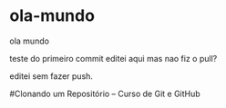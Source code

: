 # ola-mundo
 ola mundo


teste do primeiro commit 
editei aqui mas nao fiz o pull?


editei sem fazer push.


#Clonando um Repositório – Curso de Git e GitHub
